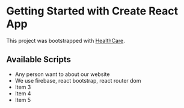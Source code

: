 # Getting Started with Create React App

This project was bootstrapped with [HealthCare](https://github.com/facebook/create-react-app).

## Available Scripts

* Any person want to about our website
* We use firebase, react bootstrap, react router dom
* Item 3
* Item 4
* Item 5
